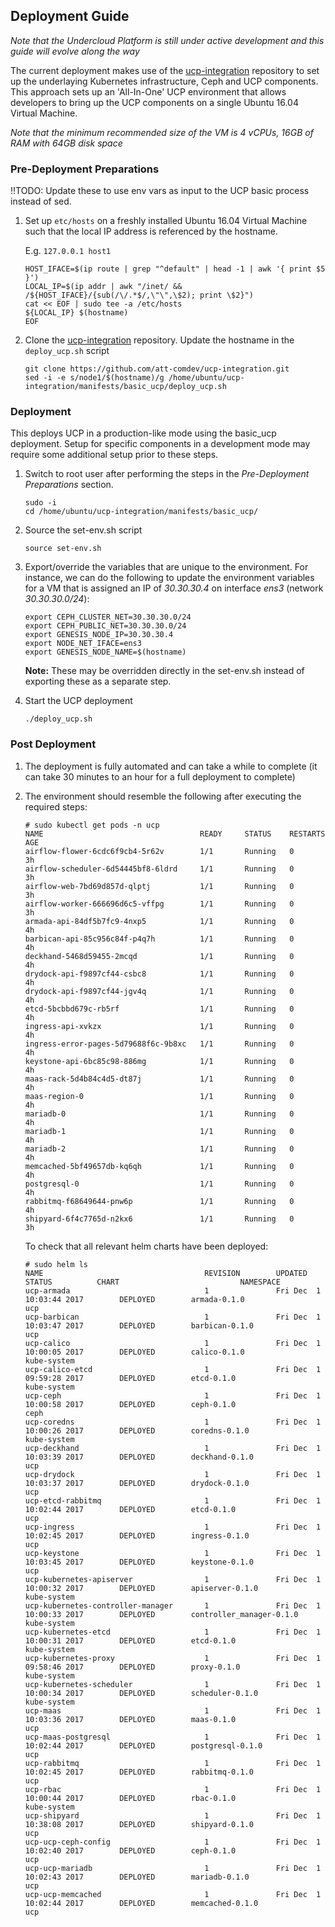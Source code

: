 ## Deployment Guide

*Note that the Undercloud Platform is still under active development and this
guide will evolve along the way*

The current deployment makes use of the
[ucp-integration](https://github.com/att-comdev/ucp-integration)
repository to set up the underlaying Kubernetes infrastructure, Ceph and UCP
components. This approach sets up an 'All-In-One' UCP environment that allows
developers to bring up the UCP components on a single Ubuntu 16.04 Virtual
Machine.

*Note that the minimum recommended size of the VM is 4 vCPUs, 16GB of RAM with
64GB disk space*


### Pre-Deployment Preparations

!!TODO: Update these to use env vars as input to the UCP basic process instead
        of sed.

1) Set up `etc/hosts` on a freshly installed Ubuntu 16.04 Virtual Machine such
   that the local IP address is referenced by the hostname.

   E.g. `127.0.0.1 host1`

   ```
   HOST_IFACE=$(ip route | grep "^default" | head -1 | awk '{ print $5 }')
   LOCAL_IP=$(ip addr | awk "/inet/ && /${HOST_IFACE}/{sub(/\/.*$/,\"\",\$2); print \$2}")
   cat << EOF | sudo tee -a /etc/hosts
   ${LOCAL_IP} $(hostname)
   EOF
   ```

2) Clone the [ucp-integration](https://github.com/att-comdev/ucp-integration)
repository. Update the hostname in the `deploy_ucp.sh` script

   ```
   git clone https://github.com/att-comdev/ucp-integration.git
   sed -i -e s/node1/$(hostname)/g /home/ubuntu/ucp-integration/manifests/basic_ucp/deploy_ucp.sh
   ```

### Deployment

This deploys UCP in a production-like mode using the basic_ucp deployment.
Setup for specific components in a development mode may require some additional
setup prior to these steps.

1) Switch to root user after performing the steps in the *Pre-Deployment
   Preparations* section.

   ```
   sudo -i
   cd /home/ubuntu/ucp-integration/manifests/basic_ucp/
   ```

2) Source the set-env.sh script

   ```
   source set-env.sh
   ```

3) Export/override the variables that are unique to the environment. For
   instance, we can do the following to update the environment variables for a
   VM that is assigned an IP of *30.30.30.4* on interface *ens3*
   (network *30.30.30.0/24*):

   ```
   export CEPH_CLUSTER_NET=30.30.30.0/24
   export CEPH_PUBLIC_NET=30.30.30.0/24
   export GENESIS_NODE_IP=30.30.30.4
   export NODE_NET_IFACE=ens3
   export GENESIS_NODE_NAME=$(hostname)
   ```

   **Note:** These may be overridden directly in the set-env.sh instead of
   exporting these as a separate step.

4) Start the UCP deployment

   ```
   ./deploy_ucp.sh
   ```

### Post Deployment

1) The deployment is fully automated and can take a while to complete (it can
   take 30 minutes to an hour for a full deployment to complete)

2) The environment should resemble the following after executing the required
   steps:

   ```
   # sudo kubectl get pods -n ucp
   NAME                                   READY     STATUS    RESTARTS   AGE
   airflow-flower-6cdc6f9cb4-5r62v        1/1       Running   0          3h
   airflow-scheduler-6d54445bf8-6ldrd     1/1       Running   0          3h
   airflow-web-7bd69d857d-qlptj           1/1       Running   0          3h
   airflow-worker-666696d6c5-vffpg        1/1       Running   0          3h
   armada-api-84df5b7fc9-4nxp5            1/1       Running   0          4h
   barbican-api-85c956c84f-p4q7h          1/1       Running   0          4h
   deckhand-5468d59455-2mcqd              1/1       Running   0          4h
   drydock-api-f9897cf44-csbc8            1/1       Running   0          4h
   drydock-api-f9897cf44-jgv4q            1/1       Running   0          4h
   etcd-5bcbbd679c-rb5rf                  1/1       Running   0          4h
   ingress-api-xvkzx                      1/1       Running   0          4h
   ingress-error-pages-5d79688f6c-9b8xc   1/1       Running   0          4h
   keystone-api-6bc85c98-886mg            1/1       Running   0          4h
   maas-rack-5d4b84c4d5-dt87j             1/1       Running   0          4h
   maas-region-0                          1/1       Running   0          4h
   mariadb-0                              1/1       Running   0          4h
   mariadb-1                              1/1       Running   0          4h
   mariadb-2                              1/1       Running   0          4h
   memcached-5bf49657db-kq6qh             1/1       Running   0          4h
   postgresql-0                           1/1       Running   0          4h
   rabbitmq-f68649644-pnw6p               1/1       Running   0          4h
   shipyard-6f4c7765d-n2kx6               1/1       Running   0          3h
   ```

   To check that all relevant helm charts have been deployed:

   ```
   # sudo helm ls
   NAME                                    REVISION        UPDATED                         STATUS          CHART                           NAMESPACE
   ucp-armada                              1               Fri Dec  1 10:03:44 2017        DEPLOYED        armada-0.1.0                    ucp
   ucp-barbican                            1               Fri Dec  1 10:03:47 2017        DEPLOYED        barbican-0.1.0                  ucp
   ucp-calico                              1               Fri Dec  1 10:00:05 2017        DEPLOYED        calico-0.1.0                    kube-system
   ucp-calico-etcd                         1               Fri Dec  1 09:59:28 2017        DEPLOYED        etcd-0.1.0                      kube-system
   ucp-ceph                                1               Fri Dec  1 10:00:58 2017        DEPLOYED        ceph-0.1.0                      ceph
   ucp-coredns                             1               Fri Dec  1 10:00:26 2017        DEPLOYED        coredns-0.1.0                   kube-system
   ucp-deckhand                            1               Fri Dec  1 10:03:39 2017        DEPLOYED        deckhand-0.1.0                  ucp
   ucp-drydock                             1               Fri Dec  1 10:03:37 2017        DEPLOYED        drydock-0.1.0                   ucp
   ucp-etcd-rabbitmq                       1               Fri Dec  1 10:02:44 2017        DEPLOYED        etcd-0.1.0                      ucp
   ucp-ingress                             1               Fri Dec  1 10:02:45 2017        DEPLOYED        ingress-0.1.0                   ucp
   ucp-keystone                            1               Fri Dec  1 10:03:45 2017        DEPLOYED        keystone-0.1.0                  ucp
   ucp-kubernetes-apiserver                1               Fri Dec  1 10:00:32 2017        DEPLOYED        apiserver-0.1.0                 kube-system
   ucp-kubernetes-controller-manager       1               Fri Dec  1 10:00:33 2017        DEPLOYED        controller_manager-0.1.0        kube-system
   ucp-kubernetes-etcd                     1               Fri Dec  1 10:00:31 2017        DEPLOYED        etcd-0.1.0                      kube-system
   ucp-kubernetes-proxy                    1               Fri Dec  1 09:58:46 2017        DEPLOYED        proxy-0.1.0                     kube-system
   ucp-kubernetes-scheduler                1               Fri Dec  1 10:00:34 2017        DEPLOYED        scheduler-0.1.0                 kube-system
   ucp-maas                                1               Fri Dec  1 10:03:36 2017        DEPLOYED        maas-0.1.0                      ucp
   ucp-maas-postgresql                     1               Fri Dec  1 10:02:44 2017        DEPLOYED        postgresql-0.1.0                ucp
   ucp-rabbitmq                            1               Fri Dec  1 10:02:45 2017        DEPLOYED        rabbitmq-0.1.0                  ucp
   ucp-rbac                                1               Fri Dec  1 10:00:44 2017        DEPLOYED        rbac-0.1.0                      kube-system
   ucp-shipyard                            1               Fri Dec  1 10:38:08 2017        DEPLOYED        shipyard-0.1.0                  ucp
   ucp-ucp-ceph-config                     1               Fri Dec  1 10:02:40 2017        DEPLOYED        ceph-0.1.0                      ucp
   ucp-ucp-mariadb                         1               Fri Dec  1 10:02:43 2017        DEPLOYED        mariadb-0.1.0                   ucp
   ucp-ucp-memcached                       1               Fri Dec  1 10:02:44 2017        DEPLOYED        memcached-0.1.0                 ucp
   ```
